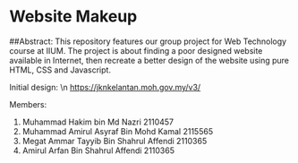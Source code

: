 # Website Makeup

##Abstract:
This repository features our group project for Web Technology course at IIUM. The project is about finding a poor designed website available in Internet, then recreate a better design of the website using pure HTML, CSS and Javascript. 

Initial design: \n
https://jknkelantan.moh.gov.my/v3/

Members:
1) Muhammad Hakim bin Md Nazri 2110457
2) Muhammad Amirul Asyraf Bin Mohd Kamal 2115565
3) Megat Ammar Tayyib Bin Shahrul Affendi 2110365
4) Amirul Arfan Bin Shahrul Affendi 2110365
